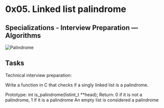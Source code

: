 # 0x05. Linked list palindrome

## Specializations - Interview Preparation ― Algorithms

![Palindrome](https://i.imgur.com/wZit2iP.jpg)
## Tasks

Technical interview preparation:

Write a function in C that checks if a singly linked list is a palindrome.

Prototype: int is_palindrome(listint_t **head);
Return: 0 if it is not a palindrome, 1 if it is a palindrome
An empty list is considered a palindrome